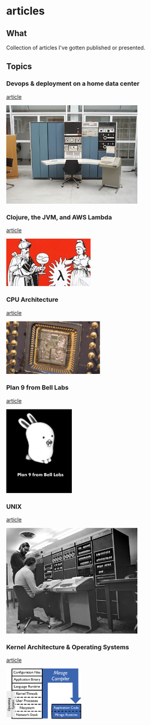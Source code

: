 # articles

## What

Collection of articles I've gotten published or presented.

## Topics

### Devops & deployment on a home data center
[article](./odroid/deployment.md)

<img src='./lib/pdp7.jpeg' width=350>

### Clojure, the JVM, and AWS Lambda
[article](./whiteboarding/clojure_aws_lambda.md)

<img src='./lib/eval-apply.jpg' width=225>

### CPU Architecture
[article](./whiteboarding/cpu_architecture.md)

<img src='./lib/processor-die.jpg' width=250>

### Plan 9 from Bell Labs
[article](./whiteboarding/plan9.md)

<img src='./lib/plan9bunnyblack.jpg' width=175>

### UNIX
[article](./whiteboarding/unix.md)

<img src='./lib/k&r-pdp11.jpg' width=350>

### Kernel Architecture & Operating Systems
[article](./whiteboarding/kernel_architecture.md)

<img src='/lib/unikernel.png' width=200>
